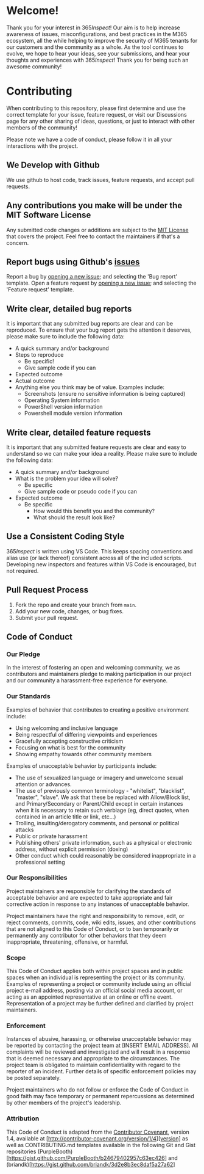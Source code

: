 # Welcome!
Thank you for your interest in 365*Inspect*!
Our aim is to help increase awareness of issues, misconfigurations, and best practices in the M365 ecosystem,
all the while helping to improve the security of M365 tenants for our customers and the community as a whole. 
As the tool continues to evolve, we hope to hear your ideas, see your submissions, and hear your thoughts and experiences with 365*Inspect*!
Thank you for being such an awesome community!

# Contributing

When contributing to this repository, please first determine and use the correct template for your issue, feature request,
or visit our Discussions page for any other sharing of ideas, questions, or just to interact with other members of the community!

Please note we have a code of conduct, please follow it in all your interactions with the project.

## We Develop with Github
We use github to host code, track issues, feature requests, and accept pull requests.

## Any contributions you make will be under the MIT Software License
Any submitted code changes or additions are subject to the [MIT License](http://choosealicense.com/licenses/mit/) that covers the project. Feel free to contact the maintainers if that's a concern.

## Report bugs using Github's [issues](https://github.com/soteria-security/365Inspect/issues)
Report a bug by [opening a new issue](); and selecting the 'Bug report' template.
Open a feature request by [opening a new issue](); and selecting the 'Feature request' template.

## Write clear, detailed bug reports
It is important that any submitted bug reports are clear and can be reproduced. To ensure that your bug report gets the attention it deserves, please make sure to include the following data:

- A quick summary and/or background
- Steps to reproduce
  - Be specific!
  - Give sample code if you can
- Expected outcome
- Actual outcome
- Anything else you think may be of value. Examples include:
  - Screenshots (ensure no sensitive information is being captured)
  - Operating System information
  - PowerShell version information
  - Powershell module version information

## Write clear, detailed feature requests
It is important that any submitted feature requests are clear and easy to understand so we can make your idea a reality. Please make sure to include the following data:

- A quick summary and/or background
- What is the problem your idea will solve?
  - Be specific
  - Give sample code or pseudo code if you can
- Expected outcome
  - Be specific 
    - How would this benefit you and the community?
    - What should the result look like?

## Use a Consistent Coding Style
365*Inspect* is written using VS Code. This keeps spacing conventions and alias use (or lack thereof) consistent across all of the included scripts.
Developing new inspectors and features within VS Code is encouraged, but not required.

## Pull Request Process

1. Fork the repo and create your branch from `main`.
2. Add your new code, changes, or bug fixes.
3. Submit your pull request.


## Code of Conduct

### Our Pledge

In the interest of fostering an open and welcoming community, we as
contributors and maintainers pledge to making participation in our project and
our community a harassment-free experience for everyone.

### Our Standards

Examples of behavior that contributes to creating a positive environment
include:

* Using welcoming and inclusive language
* Being respectful of differing viewpoints and experiences
* Gracefully accepting constructive criticism
* Focusing on what is best for the community
* Showing empathy towards other community members

Examples of unacceptable behavior by participants include:

* The use of sexualized language or imagery and unwelcome sexual attention or
advances.
* The use of previously common terminology - "whitelist", "blacklist", "master", "slave". 
We ask that these be replaced with Allow/Block list, and Primary/Secondary or Parent/Child 
except in certain instances when it is necessary to retain such verbiage (eg, direct quotes, when contained in an article title or link, etc...)
* Trolling, insulting/derogatory comments, and personal or political attacks
* Public or private harassment
* Publishing others' private information, such as a physical or electronic
  address, without explicit permission (doxing)
* Other conduct which could reasonably be considered inappropriate in a
  professional setting

### Our Responsibilities

Project maintainers are responsible for clarifying the standards of acceptable
behavior and are expected to take appropriate and fair corrective action in
response to any instances of unacceptable behavior.

Project maintainers have the right and responsibility to remove, edit, or
reject comments, commits, code, wiki edits, issues, and other contributions
that are not aligned to this Code of Conduct, or to ban temporarily or
permanently any contributor for other behaviors that they deem inappropriate,
threatening, offensive, or harmful.

### Scope

This Code of Conduct applies both within project spaces and in public spaces
when an individual is representing the project or its community. Examples of
representing a project or community include using an official project e-mail
address, posting via an official social media account, or acting as an appointed
representative at an online or offline event. Representation of a project may be
further defined and clarified by project maintainers.

### Enforcement

Instances of abusive, harassing, or otherwise unacceptable behavior may be
reported by contacting the project team at [INSERT EMAIL ADDRESS]. All
complaints will be reviewed and investigated and will result in a response that
is deemed necessary and appropriate to the circumstances. The project team is
obligated to maintain confidentiality with regard to the reporter of an incident.
Further details of specific enforcement policies may be posted separately.

Project maintainers who do not follow or enforce the Code of Conduct in good
faith may face temporary or permanent repercussions as determined by other
members of the project's leadership.

### Attribution

This Code of Conduct is adapted from the [Contributor Covenant][homepage], version 1.4,
available at [http://contributor-covenant.org/version/1/4][version] as well as CONTRIBUTING.md templates
available in the following Git and Gist repositories (PurpleBooth)[https://gist.github.com/PurpleBooth/b24679402957c63ec426] 
and (briandk)[https://gist.github.com/briandk/3d2e8b3ec8daf5a27a62]

[homepage]: http://contributor-covenant.org
[version]: http://contributor-covenant.org/version/1/4/